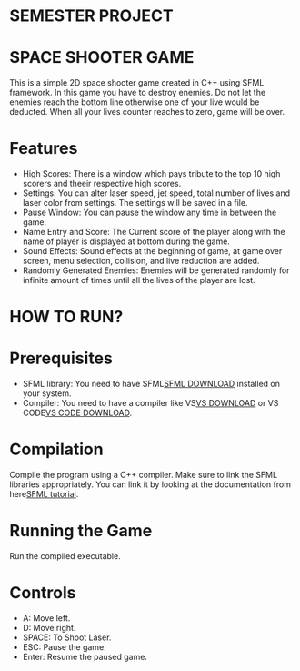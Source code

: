 # SEMESTER PROJECT

# SPACE SHOOTER GAME

This is a simple 2D space shooter game created in C++ using SFML framework. In this game you have to destroy enemies. Do not let the enemies reach the bottom line otherwise one of your live would be deducted. When all your lives counter reaches to zero, game will be over.

# Features

- High Scores: There is a window which pays tribute to the top 10 high scorers and theeir respective high scores.
- Settings: You can alter laser speed, jet speed, total number of lives and laser color from settings. The settings will be saved in a file.
- Pause Window: You can pause the window any time in  between the game.
- Name Entry and Score: The Current score of the player along with the name of player is displayed at bottom during the game.
- Sound Effects: Sound effects at the beginning of game, at game over screen, menu selection, collision, and live reduction are added.
- Randomly Generated Enemies: Enemies will be generated randomly for infinite amount of times until all the lives of the player are lost.

# HOW TO RUN?

# Prerequisites
- SFML library: You need to have SFML[SFML DOWNLOAD](https://www.sfml-dev.org/download.php) installed on your system.
- Compiler: You need to have a compiler like VS[VS DOWNLOAD](https://visualstudio.microsoft.com/downloads/) or VS CODE[VS CODE DOWNLOAD](https://code.visualstudio.com/download).

# Compilation
Compile the program using a C++ compiler. Make sure to link the SFML libraries appropriately. You can link it by looking at the documentation from here[SFML tutorial](https://www.sfml-dev.org/tutorials/2.6/).

# Running the Game
Run the compiled executable.

# Controls
- A: Move left.
- D: Move right.
- SPACE: To Shoot Laser. 
- ESC: Pause the game.
- Enter: Resume the paused game.
